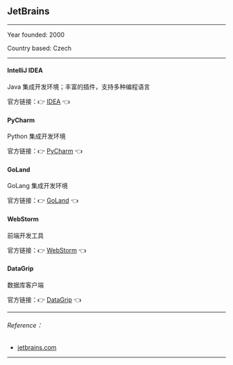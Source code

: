 ## JetBrains

---

Year founded: 2000

Country based: Czech

---

#### IntelliJ IDEA

Java 集成开发环境；丰富的插件，支持多种编程语言

官方链接：👉 [IDEA](
https://www.jetbrains.com/idea/
) 👈

#### PyCharm

Python 集成开发环境

官方链接：👉 [PyCharm](
https://www.jetbrains.com/pycharm/
) 👈

#### GoLand

GoLang 集成开发环境

官方链接：👉 [GoLand](
https://www.jetbrains.com/go/
) 👈

#### WebStorm

前端开发工具

官方链接：👉 [WebStorm](
https://www.jetbrains.com/webstorm/
) 👈

#### DataGrip

数据库客户端

官方链接：👉 [DataGrip](
https://www.jetbrains.com/datagrip/
) 👈


---

###### Reference：

- [jetbrains.com](https://www.jetbrains.com/company/)

---













